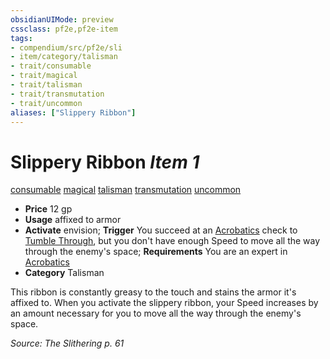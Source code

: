 ```yaml
---
obsidianUIMode: preview
cssclass: pf2e,pf2e-item
tags:
- compendium/src/pf2e/sli
- item/category/talisman
- trait/consumable
- trait/magical
- trait/talisman
- trait/transmutation
- trait/uncommon
aliases: ["Slippery Ribbon"]
---
```

# Slippery Ribbon *Item 1*  
[consumable](/rules/traits/consumable.md)  [magical](/rules/traits/magical.md)  [talisman](/rules/traits/talisman.md)  [transmutation](/rules/traits/transmutation.md)  [uncommon](/rules/traits/uncommon.md)  

- **Price** 12 gp
- **Usage** affixed to armor
- **Activate** envision; **Trigger** You succeed at an [Acrobatics](/compendium/skills.md#Acrobatics) check to [Tumble Through](/rules/actions/tumble-through.md), but you don't have enough Speed to move all the way through the enemy's space; **Requirements** You are an expert in [Acrobatics](/compendium/skills.md#Acrobatics)
- **Category** Talisman

This ribbon is constantly greasy to the touch and stains the armor it's affixed to. When you activate the slippery ribbon, your Speed increases by an amount necessary for you to move all the way through the enemy's space.

*Source: The Slithering p. 61*